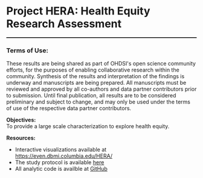 Project HERA: Health Equity Research Assessment
=============
<hr class="w-100" style="border-top: black 1px solid;">

<h3>Terms of Use:</h3>
<p>These results are being shared as part of OHDSI's open science community efforts, for the purposes of enabling collaborative research within the community.  Synthesis of the results and interpretation of the findings is underway and manuscripts are being prepared.  All manuscripts must be reviewed and approved by all co-authors and data partner contributors prior to submission.  Until final publication, all results are to be considered preliminary and subject to change, and may only be used under the terms of use of the respective data partner contributors.</p>

**Objectives:**<br>
To provide a large scale characterization to explore health equity.<br>

**Resources:**<br>
- Interactive visualizations available at <a href="https://even.dbmi.columbia.edu/HERA/" target="_blank">https://even.dbmi.columbia.edu/HERA/</a>
- The study protocol is available <a href="https://github.com/ohdsi-studies/HERACharacterization/blob/master/HERA_protocol_v6.pdf" target="_blank">here</a>
- All analytic code is availble at <a href="https://github.com/ohdsi-studies/HERACharacterization" target="_blank">GitHub</a>
